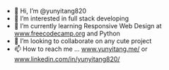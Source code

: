 - 👋 Hi, I’m @yunyitang820
- 👀 I’m interested in full stack developing
- 🌱 I’m currently learning Responsive Web Design at www.freecodecamp.org and Python
- 💞️ I’m looking to collaborate on any cute project 
- 📫 How to reach me ... www.yunyitang.me/ or www.linkedin.com/in/yunyitang820/

<!---
yunyitang820/yunyitang820 is a ✨ special ✨ repository because its `README.md` (this file) appears on your GitHub profile.
You can click the Preview link to take a look at your changes.
--->
